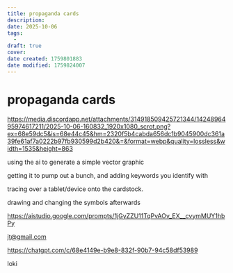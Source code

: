 ```yaml
---
title: propaganda cards
description:
date: 2025-10-06
tags:
  - 
draft: true
cover:
date created: 1759801883
date modified: 1759824007
---
```


# propaganda cards

https://media.discordapp.net/attachments/314918509425721344/1424896495974617211/2025-10-06-160832_1920x1080_scrot.png?ex=68e59dc5&is=68e44c45&hm=2320f5b4cabda656dc1b9045900dc361a39fe61af7a0222b97fb930599d2b420&=&format=webp&quality=lossless&width=1535&height=863

using the ai to generate a simple vector graphic

getting it to pump out a bunch, and adding keywords you identify with

tracing over a tablet/device onto the cardstock.

drawing and changing the symbols afterwards

https://aistudio.google.com/prompts/1jGyZZU11TqPvAOv_EX__cvymMUY1hbPy

jt@gmail.com

https://chatgpt.com/c/68e4149e-b9e8-832f-90b7-94c58df53989

loki